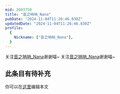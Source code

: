 ```yaml
---
mid: 2603750
title: "音之呐呐_Nana"
pubDate: "2024-11-04T11:26:46.830Z"
updatedDate: "2024-11-04T11:26:46.830Z"
profile:
  {
    Nickname: ["音之呐呐_Nana"],
  }
---
```


关注[音之呐呐_Nana](https://space.bilibili.com/2603750)谢谢喵~ 关注[音之呐呐_Nana](https://space.bilibili.com/2603750)谢谢喵~

## 此条目有待补充
你可以在[这里](https://github.com/Yuhanawa/VTuber.ICU/edit/master/src/content/v/音之呐呐_Nana/index.md)编辑本文
